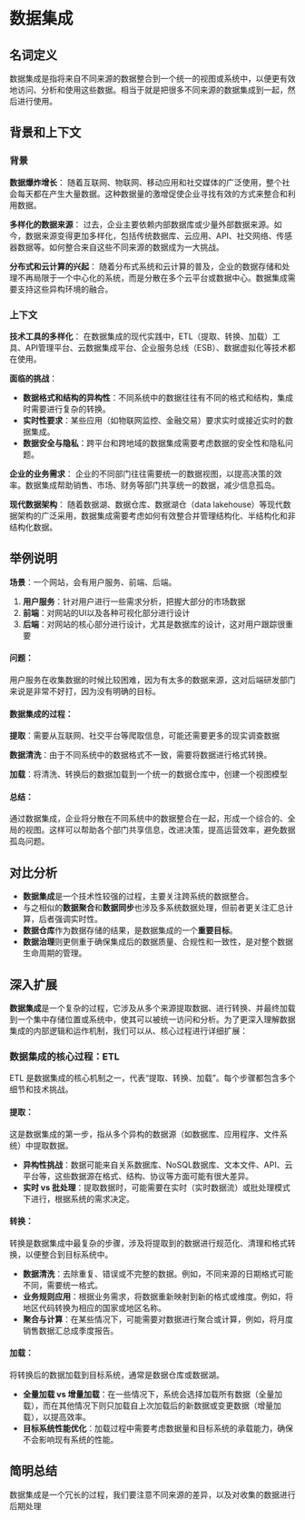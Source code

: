 # 数据集成

## 名词定义

数据集成是指将来自不同来源的数据整合到一个统一的视图或系统中，以便更有效地访问、分析和使用这些数据。相当于就是把很多不同来源的数据集成到一起，然后进行使用。

## 背景和上下文

### 背景

**数据爆炸增长**： 随着互联网、物联网、移动应用和社交媒体的广泛使用，整个社会每天都在产生大量数据。这种数据量的激增促使企业寻找有效的方式来整合和利用数据。

**多样化的数据来源**： 过去，企业主要依赖内部数据库或少量外部数据来源。如今，数据来源变得更加多样化，包括传统数据库、云应用、API、社交网络、传感器数据等。如何整合来自这些不同来源的数据成为一大挑战。

**分布式和云计算的兴起**： 随着分布式系统和云计算的普及，企业的数据存储和处理不再局限于一个中心化的系统，而是分散在多个云平台或数据中心。数据集成需要支持这些异构环境的融合。

### 上下文

**技术工具的多样化**： 在数据集成的现代实践中，ETL（提取、转换、加载）工具、API管理平台、云数据集成平台、企业服务总线（ESB）、数据虚拟化等技术都在使用。

**面临的挑战**：

- **数据格式和结构的异构性**：不同系统中的数据往往有不同的格式和结构，集成时需要进行复杂的转换。
- **实时性要求**：某些应用（如物联网监控、金融交易）要求实时或接近实时的数据集成。
- **数据安全与隐私**：跨平台和跨地域的数据集成需要考虑数据的安全性和隐私问题。

**企业的业务需求**： 企业的不同部门往往需要统一的数据视图，以提高决策的效率。数据集成帮助销售、市场、财务等部门共享统一的数据，减少信息孤岛。

**现代数据架构**： 随着数据湖、数据仓库、数据湖仓（data lakehouse）等现代数据架构的广泛采用，数据集成需要考虑如何有效整合并管理结构化、半结构化和非结构化数据。

## 举例说明

**场景**：一个网站，会有用户服务、前端、后端。

1. **用户服务**：针对用户进行一些需求分析，把握大部分的市场数据
2. **前端**：对网站的UI以及各种可视化部分进行设计
3. **后端**：对网站的核心部分进行设计，尤其是数据库的设计，这对用户跟踪很重要

#### 问题：

用户服务在收集数据的时候比较困难，因为有太多的数据来源，这对后端研发部门来说是非常不好打，因为没有明确的目标。

#### 数据集成的过程：

**提取**：需要从互联网、社交平台等爬取信息，可能还需要更多的现实调查数据

**数据清洗**：由于不同系统中的数据格式不一致，需要将数据进行格式转换。

**加载**：将清洗、转换后的数据加载到一个统一的数据仓库中，创建一个视图模型

#### 总结：

通过数据集成，企业将分散在不同系统中的数据整合在一起，形成一个综合的、全局的视图。这样可以帮助各个部门共享信息，改进决策，提高运营效率，避免数据孤岛问题。

## **对比分析**

- **数据集成**是一个技术性较强的过程，主要关注跨系统的数据整合。
- 与之相似的**数据聚合**和**数据同步**也涉及多系统数据处理，但前者更关注汇总计算，后者强调实时性。
- **数据仓库**作为数据存储的结果，是数据集成的一个**重要目标**。
- **数据治理**则更侧重于确保集成后的数据质量、合规性和一致性，是对整个数据生命周期的管理。

## **深入扩展**

**数据集成**是一个复杂的过程，它涉及从多个来源提取数据、进行转换、并最终加载到一个集中存储位置或系统中，使其可以被统一访问和分析。为了更深入理解数据集成的内部逻辑和运作机制，我们可以从、核心过程进行详细扩展：

### **数据集成的核心过程：ETL**

ETL 是数据集成的核心机制之一，代表“提取、转换、加载”。每个步骤都包含多个细节和技术挑战。

#### **提取**：

这是数据集成的第一步，指从多个异构的数据源（如数据库、应用程序、文件系统）中提取数据。

- **异构性挑战**：数据可能来自关系数据库、NoSQL数据库、文本文件、API、云平台等，这些数据源在格式、结构、协议等方面可能有很大差异。
- **实时 vs 批处理**：提取数据时，可能需要在实时（实时数据流）或批处理模式下进行，根据系统的需求决定。

#### **转换**：

转换是数据集成中最复杂的步骤，涉及将提取到的数据进行规范化、清理和格式转换，以便整合到目标系统中。

- **数据清洗**：去除重复、错误或不完整的数据。例如，不同来源的日期格式可能不同，需要统一格式。
- **业务规则应用**：根据业务需求，将数据重新映射到新的格式或维度。例如，将地区代码转换为相应的国家或地区名称。
- **聚合与计算**：在某些情况下，可能需要对数据进行聚合或计算，例如，将月度销售数据汇总成季度报告。

#### **加载**：

将转换后的数据加载到目标系统，通常是数据仓库或数据湖。

- **全量加载 vs 增量加载**：在一些情况下，系统会选择加载所有数据（全量加载），而在其他情况下则只加载自上次加载后的新数据或变更数据（增量加载），以提高效率。
- **目标系统性能优化**：加载过程中需要考虑数据量和目标系统的承载能力，确保不会影响现有系统的性能。

## **简明总结**

数据集成是一个冗长的过程，我们要注意不同来源的差异，以及对收集的数据进行后期处理

